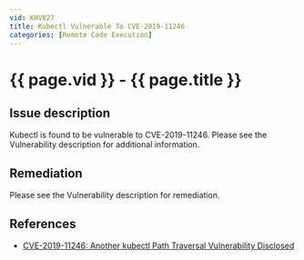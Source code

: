 ```yaml
---
vid: KHV027
title: Kubectl Vulnerable To CVE-2019-11246
categories: [Remote Code Execution]
---
```


# {{ page.vid }} - {{ page.title }}

## Issue description

Kubectl is found to be vulnerable to CVE-2019-11246. Please see the Vulnerability description for additional information.

## Remediation

Please see the Vulnerability description for remediation.

## References

- [CVE-2019-11246: Another kubectl Path Traversal Vulnerability Disclosed](https://blog.aquasec.com/kubernetes-security-kubectl-cve-2019-11246)
